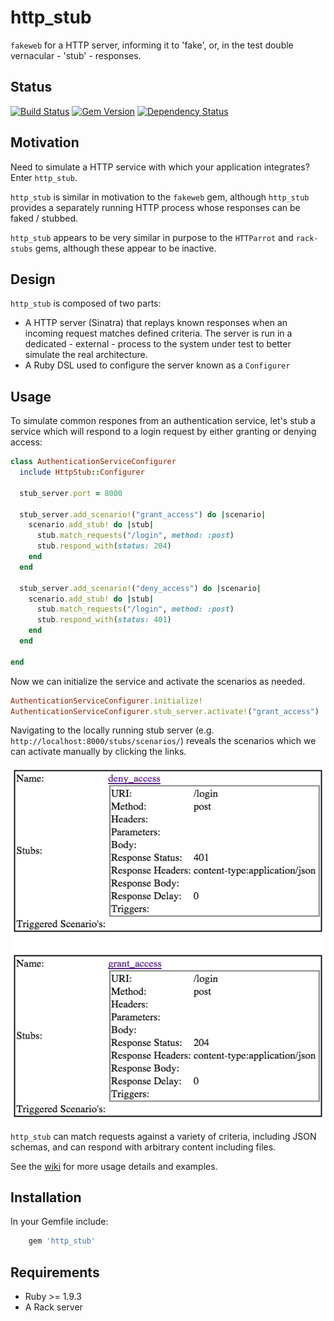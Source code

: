 http_stub
=========

```fakeweb``` for a HTTP server, informing it to 'fake', or, in the test double vernacular - 'stub' - responses.

Status
------------

[![Build Status](https://travis-ci.org/MYOB-Technology/http_stub.png)](https://travis-ci.org/MYOB-Technology/http_stub)
[![Gem Version](https://badge.fury.io/rb/http_stub.png)](http://badge.fury.io/rb/http_stub)
[![Dependency Status](https://gemnasium.com/MYOB-Technology/http_stub.png)](https://gemnasium.com/MYOB-Technology/http_stub)

Motivation
----------

Need to simulate a HTTP service with which your application integrates?  Enter ```http_stub```.

```http_stub``` is similar in motivation to the ```fakeweb``` gem, although ```http_stub``` provides a separately 
running HTTP process whose responses can be faked / stubbed.

```http_stub``` appears to be very similar in purpose to the ```HTTParrot``` and ```rack-stubs``` gems, although these
 appear to be inactive.

Design
------

```http_stub``` is composed of two parts:
* A HTTP server (Sinatra) that replays known responses when an incoming request matches defined criteria.  The server 
  is run in a dedicated - external - process to the system under test to better simulate the real architecture. 
* A Ruby DSL used to configure the server known as a ```Configurer```

Usage
-----

To simulate common respones from an authentication service, let's stub a service which will respond to a login request by either granting or denying access:

```ruby
class AuthenticationServiceConfigurer
  include HttpStub::Configurer

  stub_server.port = 8000

  stub_server.add_scenario!("grant_access") do |scenario|
    scenario.add_stub! do |stub|
      stub.match_requests("/login", method: :post)
      stub.respond_with(status: 204)
    end
  end

  stub_server.add_scenario!("deny_access") do |scenario|
    scenario.add_stub! do |stub|
      stub.match_requests("/login", method: :post)
      stub.respond_with(status: 401)
    end
  end

end
```

Now we can initialize the service and activate the scenarios as needed.

```ruby
AuthenticationServiceConfigurer.initialize!
AuthenticationServiceConfigurer.stub_server.activate!("grant_access")
```

Navigating to the locally running stub server (e.g. ```http://localhost:8000/stubs/scenarios/```) reveals the scenarios which we can activate manually by clicking the links.

![http://localhost:8000/stubs/scenarios/](examples/resources/authentication_service_scenarios.png "Scenarios Diagnostic Page")

```http_stub``` can match requests against a variety of criteria, including JSON schemas, and can respond with arbitrary content including files.

See the [wiki](https://github.com/MYOB-Technology/http_stub/wiki) for more usage details and examples.

Installation
------------

In your Gemfile include:

```ruby
    gem 'http_stub'
```

Requirements
------------

* Ruby >= 1.9.3
* A Rack server
